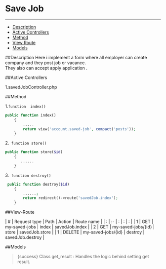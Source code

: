 # Save Job

---

- [Description](#section-1)
- [Active Controllers](#section-1)
- [Method](#section-3)
- [View Route](#section-4)
- [Models](#section-5)

<a name="section-1"></a>

##Description
 Here i implement a form where all employer can  create  company and they post job or vacance.</br>
 They also can accept  apply application .</br>



<a name="section-2"></a>
##Active Controllers

1.savedJobController.php</br>




<a name="section-3"></a>
##Method

1.`function  index()`


```php
public function index()
    {
        .....
        return view('account.saved-job', compact('posts'));
    }
```    
  

2.` function store()` 
``` php
public function store($id)
    {
       ......
    }
 ``` 

3.` function destroy()` 
``` php
 public function destroy($id)
    {
        ......;
        return redirect()->route('savedJob.index');
    }
``` 




<a name="section-4"></a>

##View-Route

| # | Request type   | Path | Action | Route name |
| : |   :-   |  :  | : | : |
| 1 | GET | my-saved-jobs  | index | savedJob.index |
| 2 | GET | my-saved-jobs/{id}  | store | savedJob.store |
| 1 | DELETE | my-saved-jobs/{id}  | destroy | savedJob.destroy |


<a name="section-5"></a>

##Models
> {success} Class get_result :  Handles the logic behind setting get result.</br>